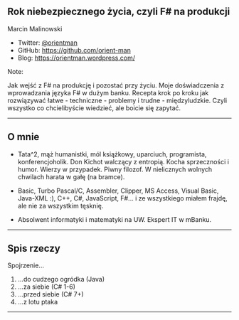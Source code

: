 ﻿## Rok niebezpiecznego życia, czyli F# na produkcji

Marcin Malinowski

- Twitter: [@orientman](https://twitter.com/orientman)
- GitHub: https://github.com/orient-man
- Blog: https://orientman.wordpress.com/

Note:

Jak wejść z F# na produkcję i pozostać przy życiu. Moje doświadczenia z wprowadzania języka F# w dużym banku. Recepta krok po kroku jak rozwiązywać łatwe - techniczne - problemy i trudne - międzyludzkie. Czyli wszystko co chcielibyście wiedzieć, ale boicie się zapytać.

---

## O mnie

- Tata^2, mąż humanistki, mól książkowy, uparciuch, programista, konferencjoholik.  Don Kichot walczący z entropią. Kocha sprzeczności i humor. Wierzy w przypadek. Piwny filozof. W nielicznych wolnych chwilach harata w gałę (na bramce).

- Basic, Turbo Pascal/C, Assembler, Clipper, MS Access, Visual Basic, Java-XML :), C++, C#, JavaScript, F#...  i ze wszystkiego miałem frajdę, ale nie za wszystkim tęsknię.

- Absolwent informatyki i matematyki na UW. Ekspert IT w mBanku.

***

## Spis rzeczy

Spojrzenie...

1. ...do cudzego ogródka (Java)
2. ...za siebie (C# 1-6)
3. ...przed siebie (C# 7+)
6. ...z lotu ptaka

***

